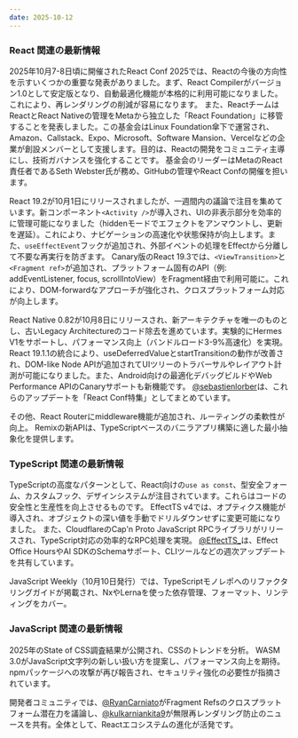 ```yaml
---
date: 2025-10-12
---
```


### React 関連の最新情報

2025年10月7-8日頃に開催されたReact Conf 2025では、Reactの今後の方向性を示すいくつかの重要な発表がありました。まず、React Compilerがバージョン1.0として安定版となり、自動最適化機能が本格的に利用可能になりました。これにより、再レンダリングの削減が容易になります。 また、ReactチームはReactとReact Nativeの管理をMetaから独立した「React Foundation」に移管することを発表しました。この基金会はLinux Foundation傘下で運営され、Amazon、Callstack、Expo、Microsoft、Software Mansion、Vercelなどの企業が創設メンバーとして支援します。目的は、Reactの開発をコミュニティ主導にし、技術ガバナンスを強化することです。 基金会のリーダーはMetaのReact責任者であるSeth Webster氏が務め、GitHubの管理やReact Confの開催を担います。

React 19.2が10月1日にリリースされましたが、一週間内の議論で注目を集めています。新コンポーネント`<Activity />`が導入され、UIの非表示部分を効率的に管理可能になりました（hiddenモードでエフェクトをアンマウントし、更新を遅延）。これにより、ナビゲーションの高速化や状態保持が向上します。また、`useEffectEvent`フックが追加され、外部イベントの処理をEffectから分離して不要な再実行を防ぎます。 Canary版のReact 19.3では、`<ViewTransition>`と`<Fragment ref>`が追加され、プラットフォーム固有のAPI（例: addEventListener, focus, scrollIntoView）をFragment経由で利用可能に。これにより、DOM-forwardなアプローチが強化され、クロスプラットフォーム対応が向上します。

React Native 0.82が10月8日にリリースされ、新アーキテクチャを唯一のものとし、古いLegacy Architectureのコード除去を進めています。実験的にHermes V1をサポートし、パフォーマンス向上（バンドルロード3-9%高速化）を実現。React 19.1.1の統合により、useDeferredValueとstartTransitionの動作が改善され、DOM-like Node APIが追加されてUIツリーのトラバーサルやレイアウト計測が可能になりました。また、Android向けの最適化デバッグビルドやWeb Performance APIのCanaryサポートも新機能です。 [@sebastienlorber](https://x.com/sebastienlorber/status/1975989918653403604)は、これらのアップデートを「React Conf特集」としてまとめています。

その他、React Routerにmiddleware機能が追加され、ルーティングの柔軟性が向上。 Remixの新APIは、TypeScriptベースのバニラアプリ構築に適した最小抽象化を提供します。

### TypeScript 関連の最新情報

TypeScriptの高度なパターンとして、React向けの`use as const`、型安全フォーム、カスタムフック、デザインシステムが注目されています。これらはコードの安全性と生産性を向上させるものです。 EffectTS v4では、オプティクス機能が導入され、オブジェクトの深い値を手動でドリルダウンせずに変更可能になりました。 また、CloudflareのCap'n Proto JavaScript RPCライブラリがリリースされ、TypeScript対応の効率的なRPC処理を実現。 [@EffectTS_](https://x.com/EffectTS_/status/1976685798469812320)は、Effect Office HoursやAI SDKのSchemaサポート、CLIツールなどの週次アップデートを共有しています。

JavaScript Weekly（10月10日発行）では、TypeScriptモノレポへのリファクタリングガイドが掲載され、NxやLernaを使った依存管理、フォーマット、リンティングをカバー。

### JavaScript 関連の最新情報

2025年のState of CSS調査結果が公開され、CSSのトレンドを分析。 WASM 3.0がJavaScript文字列の新しい扱い方を提案し、パフォーマンス向上を期待。 npmパッケージへの攻撃が再び報告され、セキュリティ強化の必要性が指摘されています。

開発者コミュニティでは、[@RyanCarniato](https://x.com/RyanCarniato/status/1975987844058579464)がFragment Refsのクロスプラットフォーム潜在力を議論し、[@kulkarniankita9](https://x.com/kulkarniankita9/status/1975894241474936934)が無限再レンダリング防止のニュースを共有。全体として、Reactエコシステムの進化が活発です。